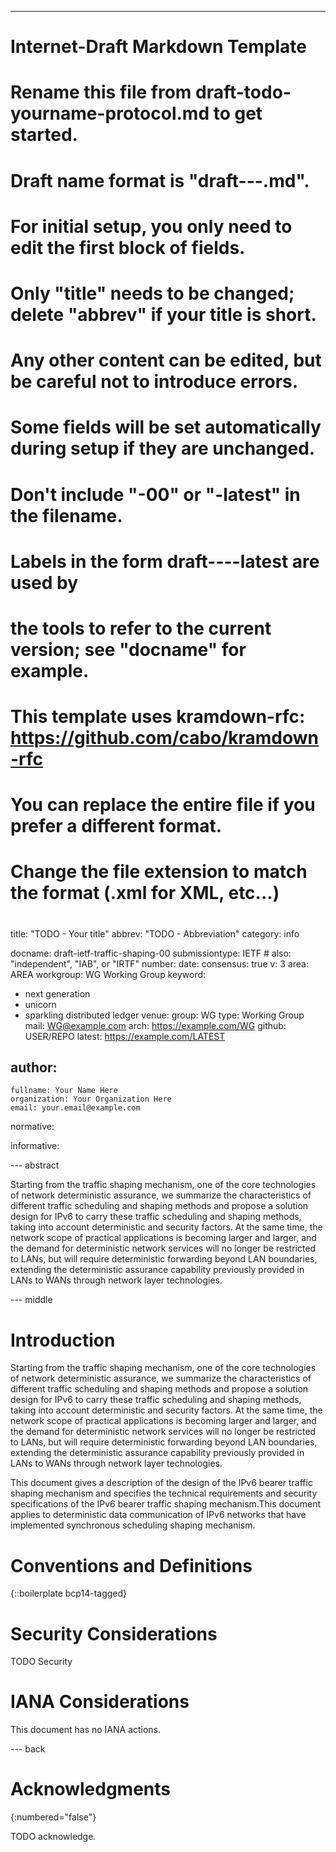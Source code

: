 ---
###
# Internet-Draft Markdown Template
#
# Rename this file from draft-todo-yourname-protocol.md to get started.
# Draft name format is "draft-<yourname>-<workgroup>-<name>.md".
#
# For initial setup, you only need to edit the first block of fields.
# Only "title" needs to be changed; delete "abbrev" if your title is short.
# Any other content can be edited, but be careful not to introduce errors.
# Some fields will be set automatically during setup if they are unchanged.
#
# Don't include "-00" or "-latest" in the filename.
# Labels in the form draft-<yourname>-<workgroup>-<name>-latest are used by
# the tools to refer to the current version; see "docname" for example.
#
# This template uses kramdown-rfc: https://github.com/cabo/kramdown-rfc
# You can replace the entire file if you prefer a different format.
# Change the file extension to match the format (.xml for XML, etc...)
#
###
title: "TODO - Your title"
abbrev: "TODO - Abbreviation"
category: info

docname: draft-ietf-traffic-shaping-00
submissiontype: IETF  # also: "independent", "IAB", or "IRTF"
number:
date:
consensus: true
v: 3
area: AREA
workgroup: WG Working Group
keyword:
 - next generation
 - unicorn
 - sparkling distributed ledger
venue:
  group: WG
  type: Working Group
  mail: WG@example.com
  arch: https://example.com/WG
  github: USER/REPO
  latest: https://example.com/LATEST

author:
 -
    fullname: Your Name Here
    organization: Your Organization Here
    email: your.email@example.com

normative:

informative:


--- abstract

Starting from the traffic shaping mechanism, one of the core technologies of network deterministic assurance, we summarize the characteristics of different traffic scheduling and shaping methods and propose a solution design for IPv6 to carry these traffic scheduling and shaping methods, taking into account deterministic and security factors. At the same time, the network scope of practical applications is becoming larger and larger, and the demand for deterministic network services will no longer be restricted to LANs, but will require deterministic forwarding beyond LAN boundaries, extending the deterministic assurance capability previously provided in LANs to WANs through network layer technologies.


--- middle

# Introduction

Starting from the traffic shaping mechanism, one of the core technologies of network deterministic assurance, we summarize the characteristics of different traffic scheduling and shaping methods and propose a solution design for IPv6 to carry these traffic scheduling and shaping methods, taking into account deterministic and security factors. At the same time, the network scope of practical applications is becoming larger and larger, and the demand for deterministic network services will no longer be restricted to LANs, but will require deterministic forwarding beyond LAN boundaries, extending the deterministic assurance capability previously provided in LANs to WANs through network layer technologies.

This document gives a description of the design of the IPv6 bearer traffic shaping mechanism and specifies the technical requirements and security specifications of the IPv6 bearer traffic shaping mechanism.This document applies to deterministic data communication of IPv6 networks that have implemented synchronous scheduling shaping mechanism.


# Conventions and Definitions

{::boilerplate bcp14-tagged}


# Security Considerations

TODO Security


# IANA Considerations

This document has no IANA actions.


--- back

# Acknowledgments
{:numbered="false"}

TODO acknowledge.
